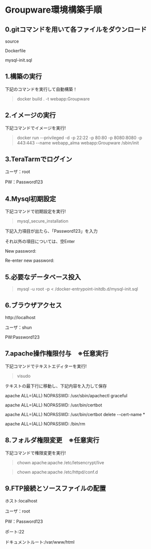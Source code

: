 # Groupware環境構築手順
## 0.gitコマンドを用いて各ファイルをダウンロード
source

Dockerfile

mysql-init.sql

## 1.構築の実行
下記のコマンドを実行して自動構築！

> docker build . -t webapp:Groupware


## 2.イメージの実行
下記コマンドでイメージを実行!

> docker run --privileged -d -p 22:22 -p 80:80 -p 8080:8080 -p 443:443 --name webapp_alma webapp:Groupware /sbin/init


## 3.TeraTarmでログイン
ユーザ：root

PW：Password123


## 4.Mysql初期設定
下記コマンドで初期設定を実行!

> mysql_secure_installation

下記入力項目が出たら、「Password123」を入力

それ以外の項目については、空Enter

New password:

Re-enter new password:


## 5.必要なデータベース投入
> mysql -u root -p < /docker-entrypoint-initdb.d/mysql-init.sql


## 6.ブラウザアクセス
http://localhost

ユーザ：shun

PW:Password123


## 7.apache操作権限付与　※任意実行
下記コマンドでテキストエディターを実行!

> visudo

テキストの最下行に移動し、下記内容を入力して保存

apache ALL=(ALL) NOPASSWD: /usr/sbin/apachectl graceful

apache ALL=(ALL) NOPASSWD: /usr/bin/certbot

apache ALL=(ALL) NOPASSWD: /usr/bin/certbot delete --cert-name *

apache ALL=(ALL) NOPASSWD: /bin/rm


## 8.フォルダ権限変更　※任意実行
下記コマンドで権限変更を実行!

> chown apache:apache /etc/letsencrypt/live

> chown apache:apache /etc/httpd/conf.d


## 9.FTP接続とソースファイルの配置
ホスト:localhost

ユーザ：root

PW：Password123

ポート:22

ドキュメントルート:/var/www/html

